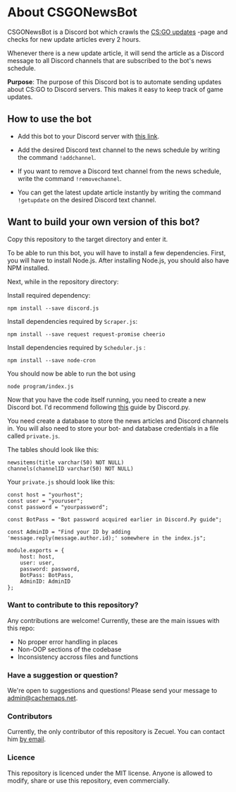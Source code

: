 # About CSGONewsBot

CSGONewsBot is a Discord bot which crawls the 
[CS:GO updates](https://blog.counter-strike.net/index.php/category/updates/) 
-page and checks for new update articles every 2 hours.

Whenever there is a new update article, it will send the article as a Discord message to all Discord channels 
that are subscribed to the bot's news schedule.

**Purpose**: The purpose of this Discord bot is to automate sending updates about CS:GO to Discord servers. 
This makes it easy to keep track of game updates.

## How to use the bot
* Add this bot to your Discord server with 
[this link](https://discordapp.com/api/oauth2/authorize?client_id=562687174697549856&permissions=522304&scope=bot).

* Add the desired Discord text channel to the news schedule by writing the command `!addchannel`.

* If you want to remove a Discord text channel from the news schedule, write the command `!removechannel`.

* You can get the latest update article instantly by writing the command `!getupdate` on the desired Discord 
text channel.

## Want to build your own version of this bot?
Copy this repository to the target directory and enter it.

To be able to run this bot, you will have to install a few dependencies. 
First, you will have to install Node.js. After installing Node.js, you should also have NPM installed.

Next, while in the repository directory:

Install required dependency:

```
npm install --save discord.js
```

Install dependencies required by `Scraper.js`:
```
npm install --save request request-promise cheerio
```

Install dependencies required by `Scheduler.js` :
```
npm install --save node-cron
```

You should now be able to run the bot using
```
node program/index.js
```

Now that you have the code itself running, you need to create a new Discord bot. I'd recommend following 
[this](https://discordpy.readthedocs.io/en/rewrite/discord.html) guide by Discord.py.

You need create a database to store the news articles and Discord channels in. 
You will also need to store your bot- and database credentials in a file called `private.js`.

The tables should look like this:

```
newsitems(title varchar(50) NOT NULL)
channels(channelID varchar(50) NOT NULL)
```

Your `private.js` should look like this:

```
const host = "yourhost";
const user = "youruser";
const password = "yourpassword";

const BotPass = "Bot password acquired earlier in Discord.Py guide";

const AdminID = "Find your ID by adding 'message.reply(message.author.id);' somewhere in the index.js";

module.exports = {
    host: host,
    user: user,
    password: password,
    BotPass: BotPass,
    AdminID: AdminID
};
```

### Want to contribute to this repository?
Any contributions are welcome! Currently, these are the main issues with this repo:
* No proper error handling in places
* Non-OOP sections of the codebase
* Inconsistency accross files and functions

### Have a suggestion or question?
We're open to suggestions and questions! Please send your message to 
[admin@cachemaps.net](mailto:admin@cachemaps.net?subject=CSGONewsBot).

### Contributors
Currently, the only contributor of this repository is Zecuel. You can contact him 
[by email](mailto:admin@cachemaps.net?subject=CSGONewsBot).

### Licence 
This repository is licenced under the MIT license. 
Anyone is allowed to modify, share or use this repository, even commercially.
